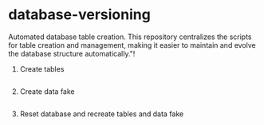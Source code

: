 # database-versioning
Automated database table creation. This repository centralizes the scripts for table creation and management, making it easier to maintain and evolve the database structure automatically."!

1. Create tables 
    ```make migrate

2. Create data fake

    ```make seed

3. Reset database and recreate tables and data fake

    ```make reset
